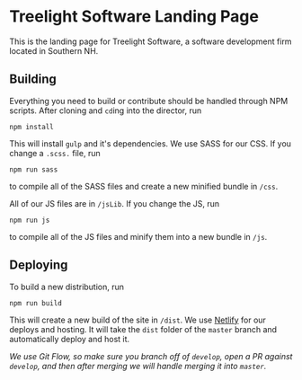 # Treelight Software Landing Page

This is the landing page for Treelight Software, a software development firm located in Southern NH.

## Building

Everything you need to build or contribute should be handled through NPM scripts. After cloning and `cd`ing into the director, run

`npm install`

This will install `gulp` and it's dependencies. We use SASS for our CSS. If you change a `.scss.` file, run

`npm run sass`

to compile all of the SASS files and create a new minified bundle in `/css`.

All of our JS files are in `/jsLib`. If you change the JS, run

`npm run js`

to compile all of the JS files and minify them into a new bundle in `/js`.

## Deploying

To build a new distribution, run

`npm run build`

This will create a new build of the site in `/dist`. We use [Netlify](https://www.netlify.com/) for our deploys and hosting. It will take the `dist` folder of the `master` branch and automatically deploy and host it.

*We use Git Flow, so make sure you branch off of `develop`, open a PR against `develop`, and then after merging we will handle merging it into `master`.*